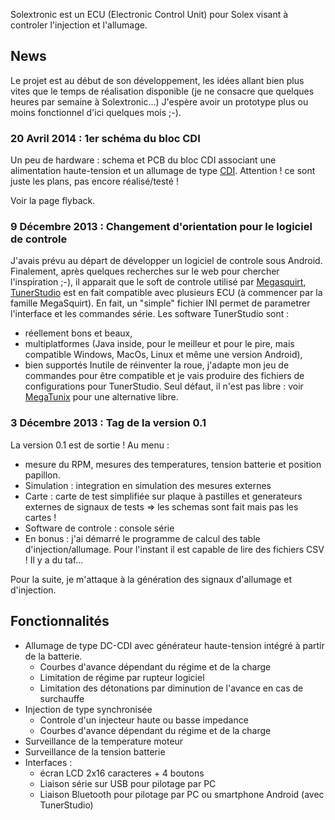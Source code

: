 Solextronic est un ECU (Electronic Control Unit) pour Solex visant à controler l'injection et l'allumage.

## News ##
Le projet est au début de son développement, les idées allant bien plus vites que le temps de réalisation disponible (je ne consacre que quelques heures par semaine à Solextronic...)
J'espère avoir un prototype plus ou moins fonctionnel d'ici quelques mois ;-).


### 20 Avril 2014 : 1er schéma du bloc CDI ###
Un peu de hardware : schema et PCB du bloc CDI associant une alimentation haute-tension et un allumage de type [CDI](http://fr.wikipedia.org/wiki/Allumage_%C3%A0_d%C3%A9charge_capacitive).
Attention ! ce sont juste les plans, pas encore réalisé/testé !

Voir la page flyback.


### 9 Décembre 2013 : Changement d'orientation pour le logiciel de controle ###
J'avais prévu au départ de développer un logiciel de controle sous Android. Finalement, après quelques recherches sur le web pour chercher l'inspiration ;-), il apparait que le soft de controle utilisé par [Megasquirt](http://www.megasquirt.info/), [TunerStudio](http://www.tunerstudio.com/) est en fait compatible avec plusieurs ECU (à commencer par la famille MegaSquirt). En fait, un "simple" fichier INI permet de parametrer l'interface et les commandes série.
Les software TunerStudio sont :
  * réellement bons et beaux,
  * multiplatformes (Java inside, pour le meilleur et pour le pire, mais compatible Windows, MacOs, Linux et même une version Android),
  * bien supportés
Inutile de réinventer la roue, j'adapte mon jeu de commandes pour être compatible et je vais produire des fichiers de configurations pour TunerStudio.
Seul défaut, il n'est pas libre : voir [MegaTunix](https://github.com/djandruczyk/MegaTunix) pour une alternative libre.

### 3 Décembre 2013 : Tag de la version 0.1 ###
La version 0.1 est de sortie ! Au menu :
  * mesure du RPM, mesures des temperatures, tension batterie et position papillon.
  * Simulation : integration en simulation des mesures externes
  * Carte : carte de test simplifiée sur plaque à pastilles et generateurs externes de signaux de tests => les schemas sont fait mais pas les cartes !
  * Software de controle : console série
  * En bonus : j'ai démarré le programme de calcul des table d'injection/allumage. Pour l'instant il est capable de lire des fichiers CSV ! Il y a du taf...

Pour la suite, je m'attaque à la génération des signaux d'allumage et d'injection.


## Fonctionnalités ##
  * Allumage de type DC-CDI avec générateur haute-tension intégré à partir de la batterie.
    * Courbes d'avance dépendant du régime et de la charge
    * Limitation de régime par rupteur logiciel
    * Limitation des détonations par diminution de l'avance en cas de surchauffe
  * Injection de type synchronisée
    * Controle d'un injecteur haute ou basse impedance
    * Courbes d'avance dépendant du régime et de la charge
  * Surveillance de la temperature moteur
  * Surveillance de la tension batterie
  * Interfaces :
    * écran LCD 2x16 caracteres + 4 boutons
    * Liaison série sur USB pour pilotage par PC
    * Liaison Bluetooth pour pilotage par PC ou smartphone Android (avec TunerStudio)

